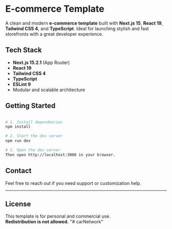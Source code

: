 # E-commerce Template

A clean and modern **e-commerce template** built with **Next.js 15**, **React 19**, **Tailwind CSS 4**, and **TypeScript**. Ideal for launching stylish and fast storefronts with a great developer experience.

## Tech Stack

- **Next.js 15.2.1** (App Router)
- **React 19**
- **Tailwind CSS 4**
- **TypeScript**
- **ESLint 9**
- Modular and scalable architecture

## Getting Started

```bash

# 1. Install dependencies
npm install

# 2. Start the dev server
npm run dev

# 3. Open the dev server
Then open http://localhost:3000 in your browser.
```

## Contact

Feel free to reach out if you need support or customization help.

---

## License

This template is for personal and commercial use.  
**Redistribution is not allowed.**
"# carNetwork" 
